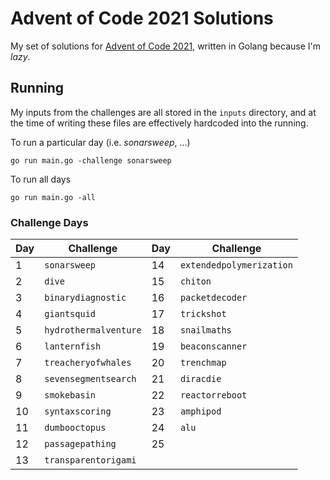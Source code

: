 # Advent of Code 2021 Solutions

My set of solutions for [Advent of Code 2021](https://adventofcode.com/2021), written in Golang because I'm _lazy_.

## Running

My inputs from the challenges are all stored in the `inputs` directory, and at the time of writing these files are effectively hardcoded into the running.

To run a particular day (i.e. _sonarsweep_, ...)
```
go run main.go -challenge sonarsweep
```

To run all days
```
go run main.go -all
```

### Challenge Days

Day | Challenge |Day | Challenge
----|-----------|----|----------
1 | `sonarsweep` | 14 | `extendedpolymerization`
2 | `dive` | 15 | `chiton`
3 | `binarydiagnostic` | 16 | `packetdecoder`
4 | `giantsquid` | 17 | `trickshot`
5 | `hydrothermalventure` | 18 | `snailmaths`
6 | `lanternfish` | 19 | `beaconscanner`
7 | `treacheryofwhales` | 20 | `trenchmap`
8 | `sevensegmentsearch` | 21 | `diracdie`
9 | `smokebasin` | 22 | `reactorreboot`
10 | `syntaxscoring` | 23 | `amphipod`
11 | `dumbooctopus` | 24 | `alu`
12 | `passagepathing` | 25 |
13 | `transparentorigami`
